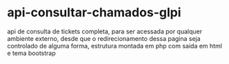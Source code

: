 # api-consultar-chamados-glpi
api de consulta de tickets completa, para ser acessada por qualquer ambiente externo, desde que o redirecionamento dessa pagina seja controlado de alguma forma, estrutura montada em php com saida em html e tema bootstrap

